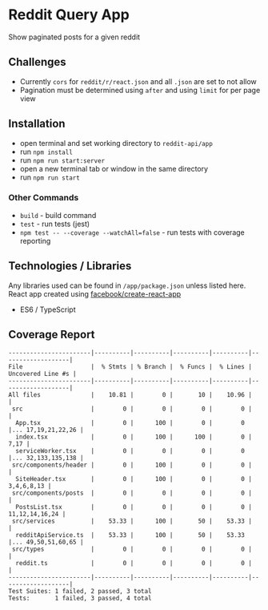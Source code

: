 # Reddit Query App

Show paginated posts for a given reddit

## Challenges

- Currently `cors` for `reddit/r/react.json` and all `.json` are set to not allow
- Pagination must be determined using `after` and using `limit` for per page view

## Installation

- open terminal and set working directory to `reddit-api/app`
- run `npm install`
- run `npm run start:server`
- open a new terminal tab or window in the same directory
- run `npm run start`

### Other Commands

- `build` - build command
- `test` - run tests (jest)
- `npm test -- --coverage --watchAll=false` - run tests with coverage reporting

## Technologies / Libraries

Any libraries used can be found in `/app/package.json` unless listed here. React app created using [facebook/create-react-app](https://github.com/facebook/create-react-app)

- ES6 / TypeScript

## Coverage Report

```
-----------------------|----------|----------|----------|----------|-------------------|
File                   |  % Stmts | % Branch |  % Funcs |  % Lines | Uncovered Line #s |
-----------------------|----------|----------|----------|----------|-------------------|
All files              |    10.81 |        0 |       10 |    10.96 |                   |
 src                   |        0 |        0 |        0 |        0 |                   |
  App.tsx              |        0 |      100 |        0 |        0 |... 17,19,21,22,26 |
  index.tsx            |        0 |      100 |      100 |        0 |              7,17 |
  serviceWorker.tsx    |        0 |        0 |        0 |        0 |... 32,133,135,138 |
 src/components/header |        0 |      100 |        0 |        0 |                   |
  SiteHeader.tsx       |        0 |      100 |        0 |        0 |        3,4,6,8,13 |
 src/components/posts  |        0 |        0 |        0 |        0 |                   |
  PostsList.tsx        |        0 |        0 |        0 |        0 |    11,12,14,16,24 |
 src/services          |    53.33 |      100 |       50 |    53.33 |                   |
  redditApiService.ts  |    53.33 |      100 |       50 |    53.33 |... 49,50,51,60,65 |
 src/types             |        0 |        0 |        0 |        0 |                   |
  reddit.ts            |        0 |        0 |        0 |        0 |                   |
-----------------------|----------|----------|----------|----------|-------------------|
Test Suites: 1 failed, 2 passed, 3 total  
Tests:       1 failed, 3 passed, 4 total
```
